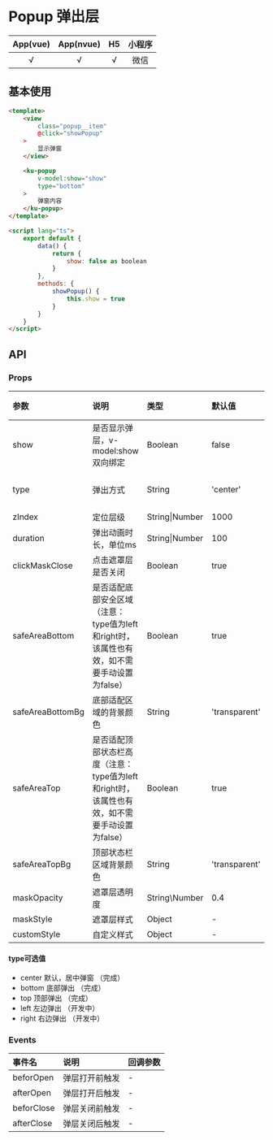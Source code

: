 # Popup 弹出层
| App(vue) | App(nvue) | H5 | 小程序 |
|:-------:|:---------:|:---------:|:---------:|
| √   | √   | √   | 微信 |

## 基本使用
```html
<template>
	<view 
		class="popup__item" 
		@click="showPopup"
	>
		显示弹窗
	</view>

	<ku-popup 
		v-model:show="show"
		type="bottom"
	>
		弹窗内容
	</ku-popup>
</template>

<script lang="ts">
	export default {
		data() {
			return {
				show: false as boolean
			}
		},
		methods: {
			showPopup() {
				this.show = true
			}
		}
	}
</script>
```

## API
### Props
|参数|说明|类型|默认值|可选值|
|:------|:------|:------|:------|:------|
| show | 是否显示弹层，v-model:show双向绑定 | Boolean | false | true |
| type | 弹出方式 | String | 'center' | [可选值列表](#type可选值) |
| zIndex | 定位层级 | String\|Number | 1000 | - |
| duration | 弹出动画时长，单位ms | String\|Number | 100 | - |
| clickMaskClose | 点击遮罩层是否关闭 | Boolean | true | false |
| safeAreaBottom | 是否适配底部安全区域（注意：type值为left和right时，该属性也有效，如不需要手动设置为false） | Boolean | true | false |
| safeAreaBottomBg | 底部适配区域的背景颜色 | String | 'transparent' | css颜色值 |
| safeAreaTop | 是否适配顶部状态栏高度（注意：type值为left和right时，该属性也有效，如不需要手动设置为false） | Boolean | true | false |
| safeAreaTopBg | 顶部状态栏区域背景颜色 | String | 'transparent' | css颜色值 |
| maskOpacity | 遮罩层透明度 | String\Number | 0.4 | 0-1 |
| maskStyle | 遮罩层样式 | Object | - | - |
| customStyle | 自定义样式 | Object | - | - |

#### type可选值
- center 默认，居中弹窗 （完成）
- bottom 底部弹出 （完成）
- top 顶部弹出	（完成）
- left 左边弹出	（开发中）
- right 右边弹出	（开发中）


### Events
| 事件名 | 说明 | 回调参数 |
|:------ |:------|:------|
| beforOpen | 弹层打开前触发 | - |
| afterOpen | 弹层打开后触发 | - |
| beforClose| 弹层关闭前触发 | - |
| afterClose| 弹层关闭后触发 | - |
